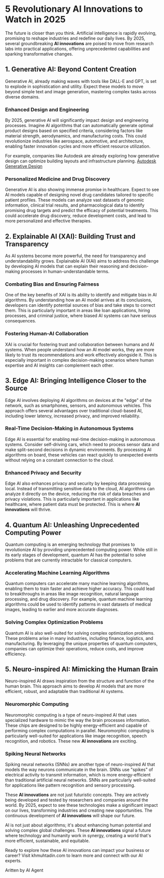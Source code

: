 # 5 Revolutionary AI Innovations to Watch in 2025

The future is closer than you think. Artificial intelligence is rapidly evolving, promising to reshape industries and redefine our daily lives. By 2025, several groundbreaking **AI innovations** are poised to move from research labs into practical applications, offering unprecedented capabilities and sparking transformative changes.

## 1. Generative AI: Beyond Content Creation

Generative AI, already making waves with tools like DALL-E and GPT, is set to explode in sophistication and utility. Expect these models to move beyond simple text and image generation, mastering complex tasks across diverse domains.

### Enhanced Design and Engineering

By 2025, generative AI will significantly impact design and engineering processes. Imagine AI algorithms that can automatically generate optimal product designs based on specified criteria, considering factors like material strength, aerodynamics, and manufacturing costs. This could revolutionize industries like aerospace, automotive, and architecture, enabling faster innovation cycles and more efficient resource utilization.

For example, companies like Autodesk are already exploring how generative design can optimize building layouts and infrastructure planning. [Autodesk Generative Design](https://www.autodesk.com/solutions/generative-design)

### Personalized Medicine and Drug Discovery

Generative AI is also showing immense promise in healthcare. Expect to see AI models capable of designing novel drug candidates tailored to specific patient profiles. These models can analyze vast datasets of genomic information, clinical trial results, and pharmacological data to identify promising drug targets and predict the efficacy of potential treatments. This could accelerate drug discovery, reduce development costs, and lead to more personalized and effective therapies.

## 2. Explainable AI (XAI): Building Trust and Transparency

As AI systems become more powerful, the need for transparency and understandability grows. Explainable AI (XAI) aims to address this challenge by developing AI models that can explain their reasoning and decision-making processes in human-understandable terms.

### Combating Bias and Ensuring Fairness

One of the key benefits of XAI is its ability to identify and mitigate bias in AI algorithms. By understanding how an AI model arrives at its conclusions, developers can identify potential sources of bias and take steps to correct them. This is particularly important in areas like loan applications, hiring processes, and criminal justice, where biased AI systems can have serious consequences.

### Fostering Human-AI Collaboration

XAI is crucial for fostering trust and collaboration between humans and AI systems. When people understand how an AI model works, they are more likely to trust its recommendations and work effectively alongside it. This is especially important in complex decision-making scenarios where human expertise and AI insights can complement each other.

## 3. Edge AI: Bringing Intelligence Closer to the Source

Edge AI involves deploying AI algorithms on devices at the "edge" of the network, such as smartphones, sensors, and autonomous vehicles. This approach offers several advantages over traditional cloud-based AI, including lower latency, increased privacy, and improved reliability.

### Real-Time Decision-Making in Autonomous Systems

Edge AI is essential for enabling real-time decision-making in autonomous systems. Consider self-driving cars, which need to process sensor data and make split-second decisions in dynamic environments. By processing AI algorithms on board, these vehicles can react quickly to unexpected events without relying on a constant connection to the cloud.

### Enhanced Privacy and Security

Edge AI also enhances privacy and security by keeping data processing local. Instead of transmitting sensitive data to the cloud, AI algorithms can analyze it directly on the device, reducing the risk of data breaches and privacy violations. This is particularly important in applications like healthcare, where patient data must be protected. This is where **AI innovations** will thrive.

## 4. Quantum AI: Unleashing Unprecedented Computing Power

Quantum computing is an emerging technology that promises to revolutionize AI by providing unprecedented computing power. While still in its early stages of development, quantum AI has the potential to solve problems that are currently intractable for classical computers.

### Accelerating Machine Learning Algorithms

Quantum computers can accelerate many machine learning algorithms, enabling them to train faster and achieve higher accuracy. This could lead to breakthroughs in areas like image recognition, natural language processing, and drug discovery. For example, quantum machine learning algorithms could be used to identify patterns in vast datasets of medical images, leading to earlier and more accurate diagnoses.

### Solving Complex Optimization Problems

Quantum AI is also well-suited for solving complex optimization problems. These problems arise in many industries, including finance, logistics, and manufacturing. By leveraging the unique properties of quantum computers, companies can optimize their operations, reduce costs, and improve efficiency.

## 5. Neuro-inspired AI: Mimicking the Human Brain

Neuro-inspired AI draws inspiration from the structure and function of the human brain. This approach aims to develop AI models that are more efficient, robust, and adaptable than traditional AI systems.

### Neuromorphic Computing

Neuromorphic computing is a type of neuro-inspired AI that uses specialized hardware to mimic the way the brain processes information. These chips are designed to be highly energy-efficient and capable of performing complex computations in parallel. Neuromorphic computing is particularly well-suited for applications like image recognition, speech recognition, and robotics. These new **AI innovations** are exciting.

### Spiking Neural Networks

Spiking neural networks (SNNs) are another type of neuro-inspired AI that models the way neurons communicate in the brain. SNNs use "spikes" of electrical activity to transmit information, which is more energy-efficient than traditional artificial neural networks. SNNs are particularly well-suited for applications like pattern recognition and sensory processing.

These **AI innovations** are not just futuristic concepts. They are actively being developed and tested by researchers and companies around the world. By 2025, expect to see these technologies make a significant impact on our lives, transforming industries and creating new opportunities. The continuous development of **AI innovations** will shape our future.

AI is not just about algorithms; it's about enhancing human potential and solving complex global challenges. These **AI innovations** signal a future where technology and humanity work in synergy, creating a world that's more efficient, sustainable, and equitable.

Ready to explore how these AI innovations can impact your business or career? Visit khmuhtadin.com to learn more and connect with our AI experts.

Aritten by AI Agent
